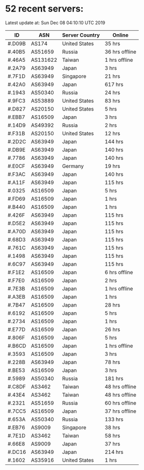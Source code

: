 # 52 recent servers:

Latest update at: Sun Dec 08 04:10:10 UTC 2019

| ID | ASN | Server Country | Online |
| -- | --- | -------------- | ------ |
| #.D09B | AS174 | United States | 35 hrs |
| #.40B5 | AS51659 | Russia | 36 hrs offline |
| #.46A5 | AS131622 | Taiwan | 1 hrs offline |
| #.2A79 | AS63949 | Japan | 3 hrs |
| #.7F1D | AS63949 | Singapore | 21 hrs |
| #.42A0 | AS63949 | Japan | 617 hrs |
| #.1943 | AS50340 | Russia | 24 hrs |
| #.9FC3 | AS53889 | United States | 83 hrs |
| #.D827 | AS20150 | United States | 5 hrs |
| #.EBB7 | AS16509 | Japan | 3 hrs |
| #.14D9 | AS49392 | Russia | 2 hrs |
| #.F31B | AS20150 | United States | 12 hrs |
| #.2D2C | AS63949 | Japan | 144 hrs |
| #.DB9E | AS63949 | Japan | 140 hrs |
| #.7786 | AS63949 | Japan | 140 hrs |
| #.E0CF | AS63949 | Germany | 19 hrs |
| #.F3AC | AS63949 | Japan | 140 hrs |
| #.A11F | AS63949 | Japan | 115 hrs |
| #.0325 | AS16509 | Japan | 5 hrs |
| #.FD69 | AS16509 | Japan | 1 hrs |
| #.B440 | AS16509 | Japan | 1 hrs |
| #.426F | AS63949 | Japan | 115 hrs |
| #.D5E2 | AS63949 | Japan | 115 hrs |
| #.A70D | AS63949 | Japan | 115 hrs |
| #.68D3 | AS63949 | Japan | 115 hrs |
| #.761C | AS63949 | Japan | 115 hrs |
| #.1498 | AS63949 | Japan | 115 hrs |
| #.6C97 | AS63949 | Japan | 115 hrs |
| #.F1E2 | AS16509 | Japan | 6 hrs offline |
| #.F7E0 | AS16509 | Japan | 2 hrs |
| #.7E3B | AS16509 | Japan | 1 hrs offline |
| #.A3EB | AS16509 | Japan | 1 hrs |
| #.7B47 | AS16509 | Japan | 28 hrs |
| #.6192 | AS16509 | Japan | 5 hrs |
| #.2734 | AS16509 | Japan | 1 hrs |
| #.E77D | AS16509 | Japan | 26 hrs |
| #.806F | AS16509 | Japan | 5 hrs |
| #.B6CD | AS16509 | Japan | 1 hrs offline |
| #.3593 | AS16509 | Japan | 3 hrs |
| #.228B | AS63949 | Japan | 78 hrs |
| #.BE53 | AS16509 | Japan | 3 hrs |
| #.5989 | AS50340 | Russia | 181 hrs |
| #.C8DF | AS3462 | Taiwan | 48 hrs offline |
| #.43E4 | AS3462 | Taiwan | 48 hrs offline |
| #.2321 | AS51659 | Russia | 60 hrs offline |
| #.7CC5 | AS16509 | Japan | 37 hrs offline |
| #.653A | AS50340 | Russia | 133 hrs |
| #.EB76 | AS9009 | Singapore | 38 hrs |
| #.7E1D | AS3462 | Taiwan | 58 hrs |
| #.66E8 | AS9009 | Japan | 37 hrs |
| #.DC16 | AS63949 | Japan | 214 hrs |
| #.1602 | AS35916 | United States | 1 hrs |

